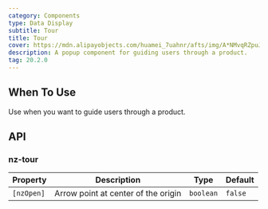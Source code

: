 ```yaml
---
category: Components
type: Data Display
subtitle: Tour
title: Tour
cover: https://mdn.alipayobjects.com/huamei_7uahnr/afts/img/A*NMvqRZpuJfQAAAAAAAAAAAAADrJ8AQ/original
description: A popup component for guiding users through a product.
tag: 20.2.0
---
```


## When To Use

Use when you want to guide users through a product.

## API

### nz-tour

| Property   | Description                         | Type      | Default |
| ---------- | ----------------------------------- | --------- | ------- |
| `[nzOpen]` | Arrow point at center of the origin | `boolean` | `false` |
